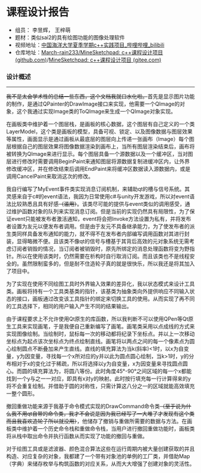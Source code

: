 # 课程设计报告

* 组员： 李昱辉， 王梓萌
* 题材：类似sai2的具有绘图功能的图像处理软件
* 视频地址：[中国海洋大学夏季学期c++实践项目_哔哩哔哩_bilibili](https://www.bilibili.com/video/BV1ag411c78V/)
* 仓库地址：[March-rain233/MineSketchpad: c++课程设计项目 (github.com)](https://github.com/March-rain233/MineSketchpad)/[MineSketchpad: c++课程设计项目 (gitee.com)](https://gitee.com/March__rain/MineSketchpad)

### 设计概述

---

​	<s>我不是太会学术性的总结一些东西，这个文档我就口水化啦。</s>首先是显示图片功能的制作，是通过QPainter的DrawImage接口来实现，他需要一个QImage的对象，这个我通过实现Image类的ToQImage来生成一个QImage对象实现。

​	在画板类中维护着一个图层栈，是画板的核心数据，这个图层有自己定义的一个类LayerModel，这个类是画板的模型，具备可视、锁定、以及图像数据与图层效果等属性，画面显示是通过画板从最底层的图层向上传递一张画布（Image）每个图层根据自己的图层效果将图像数据渲染到画布上，当所有图层渲染结束后，画布将被转换为QImage来进行显示。每个图层具备一个源数据以及一个缓冲区，当对图层进行修改时需要调用BeginPaint来通知图层将源数据复制进缓冲区内，让外界修改缓冲区，并在修改结束后调用EndPaint来将缓冲区数据读入源数据内，或是调用CancelPaint来取消这次的修改。

​	我自行编写了MyEvent事件类实现消息订阅机制，来辅助qt的槽与信号系统。其灵感来自于c#的event语法，我因为日常使用c#与unity开发游戏，所以对event语法比较熟悉且具有好感<s>（滥用）</s>。该类尽可能的提供与event类似的调用感受，通过维护函数对象的队列来实现消息订阅。但是当前的实现仍然具有局限性，为了保证event只能被发布者激活通知，event将会把Invoke方法设置为私有，并将发布者设置为友元以便发布者调用。但是由于友元不具备继承能力，为了使发布者的派生类同样具备发布通知的能力，就不得不在发布者内部编写调用函数对其进行封装，显得略微不便。且该类不像qt的信号与槽基于其背后高效的元对象系统无需考虑订阅者销毁的情况，当订阅者被销毁时，原先所绑定的消息处理函数将变为野指针。所以在使用该类时，仍然需要在析构时自行取消订阅。而且该类也不是线程安全的。虽然限制蛮多的，但是耐不住造轮子真的就是很快乐，所以我还是将其加入了项目中。

​	为了实现在使用不同绘图工具时外界输入效果的差异化，我以状态模式来设计工具类。画板将持有一个工具类基类的指针，该基类为抽象类向外提供响应不同输入状态的接口，画板通过改变该工具指针的绑定来切换工具的使用。从而实现了再不同的工具选择下，相同的用户输入产生不同的结果输出。

​	由于课程要求上不允许使用Qt原生的库函数，所以我判断不可以使用QPen等Qt原生工具来实现画笔，于是我便自己重新编写了画笔。画笔类采用以点成线的方式来实现图像绘制。当绘制时，鼠标每一次的移动都将纪录下坐标点。并以上一次移动坐标点为起点该次坐标点为终点绘制直线。画笔将以两点之间的每一个像素点为圆心绘制圆点不断叠加来产生直线。直线的填充算法为当k(斜率)<1时，以x为自变量，y为因变量，寻找每一个x所对应的y并以此为圆点圆心绘制，当k>1时，y的分布相对于x的变化过于稀疏，所以将选择以y为自变量，x为因变量来寻找圆点圆心。而圆的填充算法为，将圆八等份。此时角度45°-90°之间区域的每一个x都能找到一个y与之一一对应，即具有x对y的映射。此时按行填充每一行计算得来的y将不会重复绘制。并借助于圆的对称性，只需计算这八分之一的区域就能高效填充一整个圆形。

​	撤回重做功能来源于我基于命令模式实现的DrawCommand命令类<s>（至于说为什么我不用qt自带的命令类，我才不会说是因为我已经写了一大堆了才发现有这个类而且我喜欢造轮子所以就没用）</s>，他储存了撤销与重做所需要的数据与方法。在画板类中维护着一个历史命令栈和重做命令栈，当用户进行撤回重做功能时，画板类将从栈中取出命令并执行函数从而实现了功能的撤回与重做。

​	对于绘图工具或是滤波器、颜色混合算法这些在运行周期内被大量创建获取的并且构造、对应复杂的对象，我都建了一个带有对象池的单例的工厂类，并借助Map（字典）来储存枚举与构筑函数的对应关系，从而大大增强了创建对象的灵活性。
